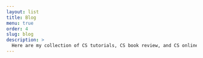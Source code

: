 ```yaml
---
layout: list
title: Blog
menu: true
order: 4
slug: blog
description: >
  Here are my collection of CS tutorials, CS book review, and CS online course review.
---
```


